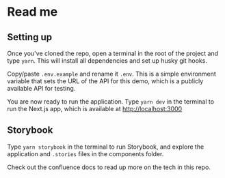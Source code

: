 # Read me

## Setting up

Once you've cloned the repo, open a terminal in the root of the project and type `yarn`. This will install all dependencies and set up husky git hooks.

Copy/paste `.env.example` and rename it `.env`. This is a simple environment variable that sets the URL of the API for this demo, which is a publicly available API for testing.

You are now ready to run the application. Type `yarn dev` in the terminal to run the Next.js app, which is available at [http://localhost:3000](http://localhost:3000)

## Storybook

Type `yarn storybook` in the terminal to run Storybook, and explore the application and `.stories` files in the components folder.

Check out the confluence docs to read up more on the tech in this repo.
